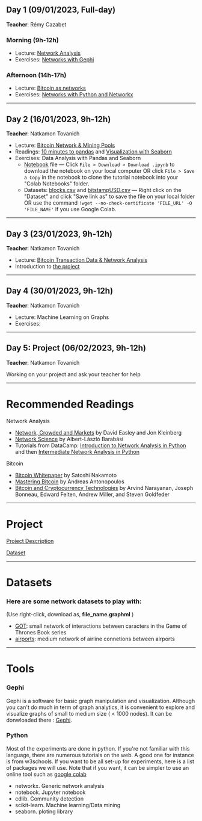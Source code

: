 ## Day 1 (09/01/2023, Full-day)
**Teacher**: Rémy Cazabet
### Morning (9h-12h)
* Lecture: [Network Analysis](http://cazabetremy.fr/Teaching/bitcoinClass/2023/Graphs_aggregatedFTD.pdf)
* Exercises: [Networks with Gephi](http://cazabetremy.fr/Teaching/bitcoinClass/2023/CN_Experiments.pdf)

### Afternoon (14h-17h)
* Lecture: [Bitcoin as networks](http://cazabetremy.fr/Teaching/bitcoinClass/2023/Bitcoin-Intro-asNetwork.pdf)
* Exercises: [Networks with Python and Networkx](http://cazabetremy.fr/Teaching/bitcoinClass/2023/networkx.pdf)

-------

## Day 2 (16/01/2023, 9h-12h)
**Teacher**: Natkamon Tovanich

* Lecture: [Bitcoin Network & Mining Pools](https://docs.google.com/presentation/d/17Ki9AXJPM-a3dlvooKeNs1qephKzSuWhupMcllQ5CxY/edit?usp=sharing)
* Readings: [10 minutes to pandas](https://pandas.pydata.org/docs/user_guide/10min.html) and [Visualization with Seaborn](https://jakevdp.github.io/PythonDataScienceHandbook/04.14-visualization-with-seaborn.html)
* Exercises: Data Analysis with Pandas and Seaborn
    * [Notebook](https://drive.google.com/file/d/1aZ5BFFBvBdNxIBUWBWKM79fJuSd4A9Bx/view?usp=sharing) file — Click `File > Download > Download .ipynb` to download the notebook on your local computer OR click `File > Save a Copy` in the notebook to clone the tutorial notebook into your "Colab Notebooks" folder.
    * Datasets: [blocks.csv](https://drive.google.com/uc?export=download&id=1w9aioOoxIR9fUk4eEXVbjp98F0ScwDUv) and [bitstampUSD.csv](https://drive.google.com/uc?export=download&id=18DZVTpmR9wgMkTL0vtrMIDyDPbk2KHdA) — Right click on the "Dataset" and click "Save link as" to save the file on your local folder OR use the command `!wget --no-check-certificate 'FILE_URL' -O 'FILE_NAME'` if you use Google Colab.

-------

## Day 3 (23/01/2023, 9h-12h)
**Teacher**: Natkamon Tovanich

* Lecture: [Bitcoin Transaction Data & Network Analysis](https://docs.google.com/presentation/d/1pMB0SIZ7pvLCn7uex87GZy907v_LIwU1ZIvg8T8HxSk/edit?usp=sharing)
* Introduction to [the project](https://docs.google.com/document/d/1l8XV_Owz2Mg7FqL6SW9mO39ke6Kvc7EUTGDwYgi9Sqw/edit?usp=sharing)

-------

## Day 4 (30/01/2023, 9h-12h)
**Teacher**: Natkamon Tovanich

* Lecture: Machine Learning on Graphs
* Exercises: 

-------

## Day 5: Project (06/02/2023, 9h-12h)
**Teacher**: Natkamon Tovanich

Working on your project and ask your teacher for help

------
# Recommended Readings

Network Analysis
* [Network, Crowded and Markets](https://www.cs.cornell.edu/home/kleinber/networks-book/) by David Easley and Jon Kleinberg
* [Network Science](http://networksciencebook.com/) by Albert-László Barabási
* Tutorials from DataCamp: [Introduction to Network Analysis in Python](https://www.datacamp.com/courses/introduction-to-network-analysis-in-python) and then [Intermediate Network Analysis in Python](https://www.datacamp.com/courses/intermediate-network-analysis-in-python)

Bitcoin
* [Bitcoin Whitepaper](https://bitcoin.org/bitcoin.pdf) by Satoshi Nakamoto
* [Mastering Bitcoin](https://github.com/bitcoinbook/bitcoinbook) by Andreas Antonopoulos
* [Bitcoin and Cryptocurrency Technologies](https://bitcoinbook.cs.princeton.edu/) by Arvind Narayanan, Joseph Bonneau, Edward Felten,
Andrew Miller, and Steven Goldfeder

------
# Project

[Project Description](https://docs.google.com/document/d/1l8XV_Owz2Mg7FqL6SW9mO39ke6Kvc7EUTGDwYgi9Sqw/edit?usp=sharing)

[Dataset](https://github.com/Yquetzal/Bitcoin-Datathon)

------
# Datasets
### Here are some network datasets to play with:

(Use right-click, download as, **file_name.graphml** )

* [GOT](http://cazabetremy.fr/Teaching/CN2021/dataset/GOT.graphml): small network of interactions between caracters in the Game of Thrones Book series
* [airports](http://cazabetremy.fr/Teaching/CN2021/dataset/airportsAndCoord.graphml): medium network of airline connetions between airports

------
# Tools
### Gephi
Gephi is a software for basic graph manipulation and visualization. Although you can't do much in term of graph analytics, it is convenient to explore and visualize graphs of small to medium size ( < 1000 nodes). 
It can be donwloaded there : [Gephi](http://gephi.org). 

### Python
Most of the experiments are done in python. If you're not familiar with this language, there are numerous tutorials on the web. A good one for instance is from w3schools. If you want to be all set-up for experiments, here is a list of packages we will use. Note that if you want, it can be simpler to use an online tool such as [google colab](https://colab.research.google.com)
* networkx. Generic network analysis
* notebook. Jupyter notebook
* cdlib. Community detection
* scikit-learn. Machine learning/Data mining
* seaborn. ploting library
